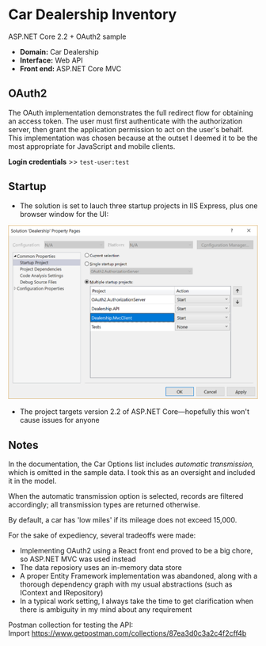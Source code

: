 # Car Dealership Inventory
ASP.NET Core 2.2 + OAuth2 sample 

- **Domain:** Car Dealership
- **Interface:** Web API
- **Front end:** ASP.NET Core MVC

## OAuth2

The OAuth implementation demonstrates the full redirect flow for obtaining an access token. The user must first authenticate with the authorization server, then grant the application permission to act on the user's behalf. This implementation was chosen because at the outset I deemed it to be the most appropriate for JavaScript and mobile clients.

**Login credentials** >> ```test-user:test ```

## Startup
- The solution is set to lauch three startup projects in IIS Express, plus one browser window for the UI:

![img](/options.png "Startup projects")

- The project targets version 2.2 of ASP.NET Core&mdash;hopefully this won't cause issues for anyone 

## Notes
In the documentation, the Car Options list includes _automatic transmission,_ which is omitted in the sample data. I took this as an oversight and included it in the model.

When the automatic transmission option is selected, records are filtered accordingly; all transmission types are returned otherwise.

By default, a car has 'low miles' if its mileage does not exceed 15,000.

For the sake of expediency, several tradeoffs were made:
- Implementing OAuth2 using a React front end proved to be a big chore, so ASP.NET MVC was used instead
- The data reposiory uses an in-memory data store
- A proper Entity Framework implementation was abandoned, along with a thorough dependency graph with my usual abstractions (such as IContext and IRepository)
- In a typical work setting, I always take the time to get clarification when there is ambiguity in my mind about any requirement 

Postman collection for testing the API:  
Import https://www.getpostman.com/collections/87ea3d0c3a2c4f2cff4b
